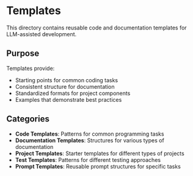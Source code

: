 # Templates

This directory contains reusable code and documentation templates for LLM-assisted development.

## Purpose

Templates provide:

- Starting points for common coding tasks
- Consistent structure for documentation
- Standardized formats for project components
- Examples that demonstrate best practices

## Categories

- **Code Templates**: Patterns for common programming tasks
- **Documentation Templates**: Structures for various types of documentation
- **Project Templates**: Starter templates for different types of projects
- **Test Templates**: Patterns for different testing approaches
- **Prompt Templates**: Reusable prompt structures for specific tasks